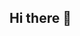 ## Hi there 👋

<!--
**songzr221284t/songzr221284t** is a ✨ _special_ ✨ repository because its `README.md` (this file) appears on your GitHub profile.

Here are some ideas to get you started:

- 🔭 I’m currently working on ... nothing
- 🌱 I’m currently learning ... nothing
- 👯 I’m looking to collaborate on ... nothing
- 🤔 I’m looking for help with ... nothing
- 💬 Ask me about ... nothing
- 📫 How to reach me: ... nothing
- 😄 Pronouns: ... nothing
- ⚡ Fun fact: ... nothing
-->
